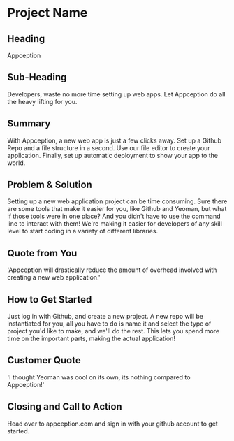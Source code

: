 # Project Name #

<!--
> This material was originally posted [here](http://www.quora.com/What-is-Amazons-approach-to-product-development-and-product-management). It is reproduced here for posterities sake.

There is an approach called "working backwards" that is widely used at Amazon. They work backwards from the customer, rather than starting with an idea for a product and trying to bolt customers onto it. While working backwards can be applied to any specific product decision, using this approach is especially important when developing new products or features.

For new initiatives a product manager typically starts by writing an internal press release announcing the finished product. The target audience for the press release is the new/updated product's customers, which can be retail customers or internal users of a tool or technology. Internal press releases are centered around the customer problem, how current solutions (internal or external) fail, and how the new product will blow away existing solutions.

If the benefits listed don't sound very interesting or exciting to customers, then perhaps they're not (and shouldn't be built). Instead, the product manager should keep iterating on the press release until they've come up with benefits that actually sound like benefits. Iterating on a press release is a lot less expensive than iterating on the product itself (and quicker!).

If the press release is more than a page and a half, it is probably too long. Keep it simple. 3-4 sentences for most paragraphs. Cut out the fat. Don't make it into a spec. You can accompany the press release with a FAQ that answers all of the other business or execution questions so the press release can stay focused on what the customer gets. My rule of thumb is that if the press release is hard to write, then the product is probably going to suck. Keep working at it until the outline for each paragraph flows.

Oh, and I also like to write press-releases in what I call "Oprah-speak" for mainstream consumer products. Imagine you're sitting on Oprah's couch and have just explained the product to her, and then you listen as she explains it to her audience. That's "Oprah-speak", not "Geek-speak".

Once the project moves into development, the press release can be used as a touchstone; a guiding light. The product team can ask themselves, "Are we building what is in the press release?" If they find they're spending time building things that aren't in the press release (overbuilding), they need to ask themselves why. This keeps product development focused on achieving the customer benefits and not building extraneous stuff that takes longer to build, takes resources to maintain, and doesn't provide real customer benefit (at least not enough to warrant inclusion in the press release).
 -->

## Heading ##
  Appception

## Sub-Heading ##
  Developers, waste no more time setting up web apps. Let Appception do all the heavy lifting for you.

## Summary ##
  With Appception, a new web app is just a few clicks away. Set up a Github Repo and a file structure in a second. Use our file editor to create your application. Finally, set up automatic deployment to show your app to the world.

## Problem & Solution ##
  Setting up a new web application project can be time consuming. Sure there are some tools that make it easier for you, like Github and Yeoman, but what if those tools were in one place? And you didn't have to use the command line to interact with them! We're making it easier for developers of any skill level to start coding in a variety of different libraries.

## Quote from You ##
  'Appception will drastically reduce the amount of overhead involved with creating a new web application.'

## How to Get Started ##
  Just log in with Github, and create a new project. A new repo will be instantiated for you, all you have to do is name it and select the type of project you'd like to make, and we'll do the rest. This lets you spend more time on the important parts, making the actual application!

## Customer Quote ##
  'I thought Yeoman was cool on its own, its nothing compared to Appception!'

## Closing and Call to Action ##
  Head over to appception.com and sign in with your github account to get started.
